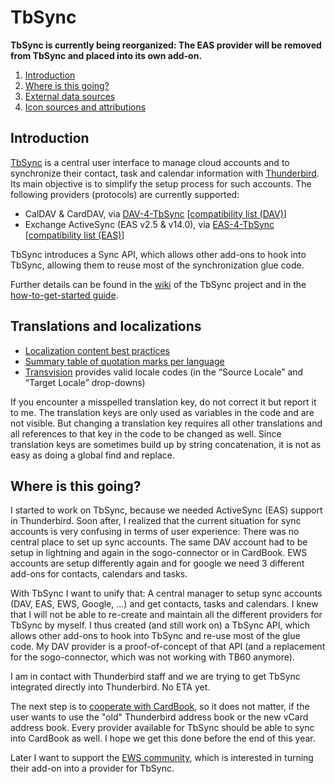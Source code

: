 # TbSync

**TbSync is currently being reorganized: The EAS provider will be removed from TbSync and placed into its own add-on.**

1. [Introduction](https://github.com/jobisoft/TbSync#introduction)
2. [Where is this going?](https://github.com/jobisoft/TbSync#where-is-this-going)
3. [External data sources](https://github.com/jobisoft/TbSync#external-data-sources)
4. [Icon sources and attributions](https://github.com/jobisoft/TbSync#icon-sources-and-attributions)

## Introduction

[TbSync](https://addons.thunderbird.net/addon/tbsync/) is a central user interface to manage cloud accounts and to synchronize their contact, task and calendar information with [Thunderbird](https://www.thunderbird.net/). Its main objective is to simplify the setup process for such accounts. The following providers (protocols) are currently supported:
* CalDAV & CardDAV, via [DAV-4-TbSync](https://github.com/jobisoft/DAV-4-TbSync) 
[[compatibility list (DAV)](https://github.com/jobisoft/DAV-4-TbSync/wiki/Compatibility-list-(DAV))]
* Exchange ActiveSync (EAS v2.5 & v14.0), via [EAS-4-TbSync](https://github.com/jobisoft/EAS-4-TbSync) 
[[compatibility list (EAS)](https://github.com/jobisoft/EAS-4-TbSync/wiki/Compatibility-list-(EAS))]

TbSync introduces a Sync API, which allows other add-ons to hook into TbSync, allowing them to reuse most of the synchronization glue code.

Further details can be found in the [wiki](https://github.com/jobisoft/TbSync/wiki) of the TbSync project and in the [how-to-get-started guide](https://github.com/jobisoft/TbSync/wiki/How-to-get-started).

## Translations and localizations

* [Localization content best practices](https://developer.mozilla.org/en-US/docs/Mozilla/Localization/Localization_content_best_practices)
* [Summary table of quotation marks per language](https://en.wikipedia.org/wiki/Quotation_mark#Summary_table)
* [Transvision](https://transvision.mozfr.org/) provides valid locale codes (in the “Source Locale” and “Target Locale” drop-downs)

If you encounter a misspelled translation key, do not correct it but report it to me. The translation keys are only used as variables in the code and are not visible. But changing a translation key requires all other translations and all references to that key in the code to be changed as well. Since translation keys are sometimes build up by string concatenation, it is not as easy as doing a global find and replace.

## Where is this going?

I started to work on TbSync, because we needed ActiveSync (EAS) support in Thunderbird. Soon after, I realized that the current situation for sync accounts is very confusing in terms of user experience: There was no central place to set up sync accounts. The same DAV account had to be setup in lightning and again in the sogo-connector or in CardBook. EWS accounts are setup differently again and for google we need 3 different add-ons for contacts, calendars and tasks.

With TbSync I want to unify that: A central manager to setup sync accounts (DAV, EAS, EWS, Google, ...) and get contacts, tasks and calendars. I knew that I will not be able to re-create and maintain all the different providers for TbSync by myself. I thus created (and still work on) a TbSync API, which allows other add-ons to hook into TbSync and re-use most of the glue code. My DAV provider is a proof-of-concept of that API (and a replacement for the sogo-connector, which was not working with TB60 anymore).

I am in contact with Thunderbird staff and we are trying to get TbSync integrated directly into Thunderbird. No ETA yet.

The next step is to [cooperate with CardBook](https://github.com/jobisoft/TbSync/issues/105), so it does not matter, if the user wants to use the "old" Thunderbird address book or the new vCard address book. Every provider available for TbSync should be able to sync into CardBook as well. I hope we get this done before the end of this year.

Later I want to support the [EWS community](https://github.com/ExchangeCalendar/exchangecalendar), which is interested in turning their add-on into a provider for TbSync.

